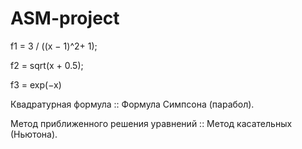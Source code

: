 # ASM-project
f1 = 3 / ((x − 1)^2+ 1);

f2 =  sqrt(x + 0.5);

f3 = exp(−x)

Квадратурная формула :: Формула Симпсона (парабол).

Метод приближенного решения уравнений :: Метод касательных (Ньютона).
